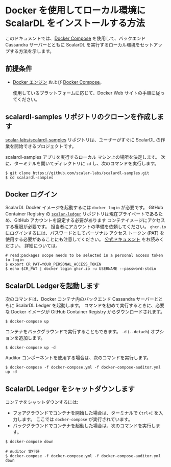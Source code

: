 # Docker を使用してローカル環境に ScalarDL をインストールする方法

このドキュメントでは、[Docker Compose](https://docs.docker.com/compose/) を使用して、バックエンド Cassandra サーバーとともに ScalarDL を実行するローカル環境をセットアップする方法を示します。

## 前提条件

- [Docker エンジン](https://docs.docker.com/engine/) および [Docker Compose](https://docs.docker.com/compose/)。

     使用しているプラットフォームに応じて、Docker Web サイトの手順に従ってください。

## scalardl-samples リポジトリのクローンを作成します

[scalar-labs/scalardl-samples](https://github.com/scalar-labs/scalardl-samples) リポジトリは、ユーザーがすぐに ScalarDL の作業を開始できるプロジェクトです。

scalardl-samples アプリを実行するローカル マシン上の場所を決定します。 次に、ターミナルを開いてディレクトリに `cd` し、次のコマンドを実行します。

```
$ git clone https://github.com/scalar-labs/scalardl-samples.git
$ cd scalardl-samples
```

## Docker ログイン

ScalarDL Docker イメージを起動するには `docker login` が必要です。 GitHub Container Registry の [`scalar-ledger`](https://github.com/orgs/scalar-labs/packages/container/package/scalar-ledger) リポジトリは現在プライベートであるため、GitHub アカウントを設定する必要があります コンテナイメージにアクセスする権限が必要です。 担当者にアカウントの準備を依頼してください。 `ghcr.io` にログインするには、パスワードとしてパーソナル アクセス トークン (PAT) を使用する必要があることにも注意してください。 [公式ドキュメント](https://docs.github.com/en/packages/guides/migrated-to-github-container-registry-for-docker-images#authenticating-with-the-container-registry) をお読みください。 詳細については。

```
# read:packages scope needs to be selected in a personal access token to login
$ export CR_PAT=YOUR_PERSONAL_ACCESS_TOKEN
$ echo $CR_PAT | docker login ghcr.io -u USERNAME --password-stdin
```

## ScalarDL Ledgerを起動します

次のコマンドは、Docker コンテナ内のバックエンド Cassandra サーバーとともに ScalarDL Ledger を起動します。 コマンドを初めて実行するときに、必要な Docker イメージが GitHub Container Registry からダウンロードされます。

```
$ docker-compose up
```

コンテナをバックグラウンドで実行することもできます。 `-d` (`--detach`) オプションを追加します。

```
$ docker-compose up -d
```

Auditor コンポーネントを使用する場合は、次のコマンドを実行します。
```
$ docker-compose -f docker-compose.yml -f docker-compose-auditor.yml up -d

```

## ScalarDL Ledger をシャットダウンします

コンテナをシャットダウンするには:

- フォアグラウンドでコンテナを開始した場合は、ターミナルで `Ctrl+C` を入力します。
   ここでは `docker-compose` が実行されています。
- バックグラウンドでコンテナを起動した場合は、次のコマンドを実行します。

```
$ docker-compose down

# Auditor 実行時
$ docker-compose -f docker-compose.yml -f docker-compose-auditor.yml down
```
